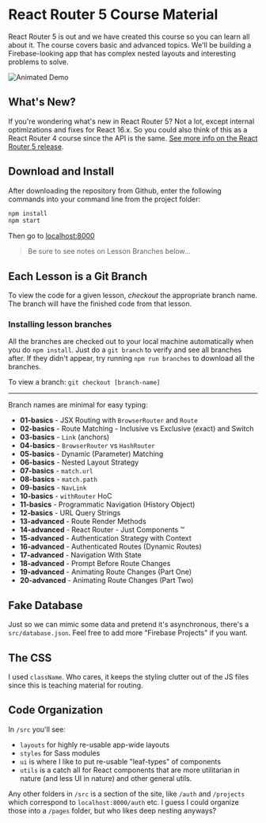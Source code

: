 # React Router 5 Course Material

React Router 5 is out and we have created this course so you can learn all about it. The course covers basic and advanced topics. We'll be building a Firebase-looking app that has complex nested layouts and interesting problems to solve.

![Animated Demo](./firebase.gif)

## What's New?

If you're wondering what's new in React Router 5? Not a lot, except internal optimizations and fixes for React 16.x. So you could also think of this as a React Router 4 course since the API is the same. [See more info on the React Router 5 release](https://reacttraining.com/blog/react-router-v5/).

## Download and Install

After downloading the repository from Github, enter the following commands into your command line from the project folder:

```bash
npm install
npm start
```

Then go to [localhost:8000](http://localhost:8000)

> Be sure to see notes on Lesson Branches below...

## Each Lesson is a Git Branch

To view the code for a given lesson, _checkout_ the appropriate branch name. The branch will have the finished code from that lesson.

### Installing lesson branches

All the branches are checked out to your local machine automatically when you do `npm install`. Just do a `git branch` to verify and see all branches after. If they didn't appear, try running `npm run branches` to download all the branches.

To view a branch: `git checkout [branch-name]`

<hr />

Branch names are minimal for easy typing:

- **01-basics** - JSX Routing with `BrowserRouter` and `Route`
- **02-basics** - Route Matching - Inclusive vs Exclusive (exact) and Switch
- **03-basics** - `Link` (anchors)
- **04-basics** - `BrowserRouter` vs `HashRouter`
- **05-basics** - Dynamic (Parameter) Matching
- **06-basics** - Nested Layout Strategy
- **07-basics** - `match.url`
- **08-basics** - `match.path`
- **09-basics** - `NavLink`
- **10-basics** - `withRouter` HoC
- **11-basics** - Programmatic Navigation (History Object)
- **12-basics** - URL Query Strings
- **13-advanced** - Route Render Methods
- **14-advanced** - React Router - Just Components ™
- **15-advanced** - Authentication Strategy with Context
- **16-advanced** - Authenticated Routes (Dynamic Routes)
- **17-advanced** - Navigation With State
- **18-advanced** - Prompt Before Route Changes
- **19-advanced** - Animating Route Changes (Part One)
- **20-advanced** - Animating Route Changes (Part Two)

## Fake Database

Just so we can mimic some data and pretend it's asynchronous, there's a `src/database.json`. Feel free to add more "Firebase Projects" if you want.

## The CSS

I used `className`. Who cares, it keeps the styling clutter out of the JS files since this is teaching material for routing.

## Code Organization

In `/src` you'll see:

- `layouts` for highly re-usable app-wide layouts
- `styles` for Sass modules
- `ui` is where I like to put re-usable "leaf-types" of components
- `utils` is a catch all for React components that are more utilitarian in nature (and less UI in nature) and other general utils.

Any other folders in `/src` is a section of the site, like `/auth` and `/projects` which correspond to `localhost:8000/auth` etc. I guess I could organize those into a `/pages` folder, but who likes deep nesting anyways?
